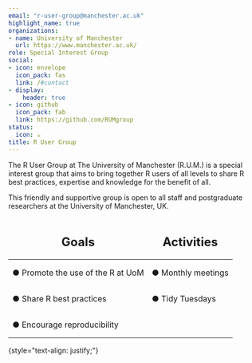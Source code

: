 ```yaml
---
email: "r-user-group@manchester.ac.uk"
highlight_name: true
organizations:
- name: University of Manchester
  url: https://www.manchester.ac.uk/
role: Special Interest Group
social:
- icon: envelope
  icon_pack: fas
  link: /#contact
- display:
    header: true
- icon: github
  icon_pack: fab
  link: https://github.com/RUMgroup
status:
  icon: ☕️
title: R User Group
---
```


<style>
td, th {
   border: none!important;
   padding-top: 0!important;
   padding-bottom: 0!important;
}
</style>

The R User Group at The University of Manchester (R.U.M.) is a special interest group that aims to bring together R users of all levels to share R best practices, expertise and knowledge for the benefit of all.

This friendly and supportive group is open to all staff and postgraduate researchers at the University of Manchester, UK.

<table>
<thead>
<tr class="header">
<th><h2>Goals</h2></th>
<th><h2>Activities</h2></th>
</tr>
</thead>
<tbody>
<tr class="odd">
<td><p>● Promote the use of the R at UoM</p></td>
<td><p>● Monthly meetings</p></td>
</tr>
<tr class="even">
<td><p>● Share R best practices</p></td>
<td><p>● Tidy Tuesdays</p></td>
</tr>
<tr class="odd">
<td><p>● Encourage reproducibility</p></td>
<td></td>
</tr>
</tbody>
</table>

{style="text-align: justify;"}
